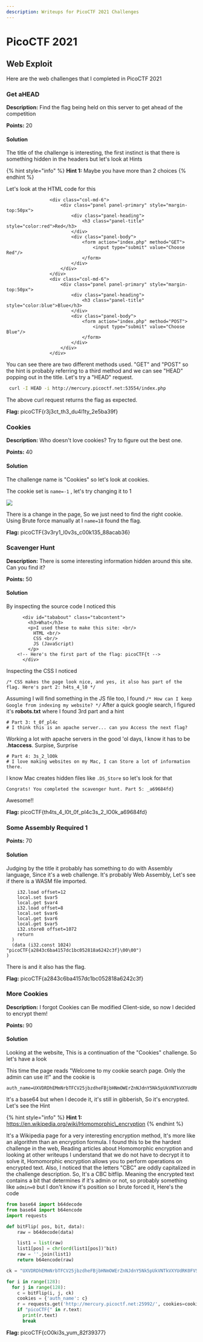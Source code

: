 ```yaml
---
description: Writeups for PicoCTF 2021 Challenges
---
```


# PicoCTF 2021

## Web Exploit

Here are the web challenges that I completed in PicoCTF 2021

### Get aHEAD <a id="getahead"></a>

**Description:** Find the flag being held on this server to get ahead of the competition

**Points:** 20

#### **Solution**

The title of the challenge is interesting, the first instinct is that there is something hidden in the headers but let's look at Hints

{% hint style="info" %}
**Hint 1:** Maybe you have more than 2 choices
{% endhint %}

Let's look at the HTML code for this

```markup
				<div class="col-md-6">
					<div class="panel panel-primary" style="margin-top:50px">
						<div class="panel-heading">
							<h3 class="panel-title" style="color:red">Red</h3>
						</div>
						<div class="panel-body">
							<form action="index.php" method="GET">
								<input type="submit" value="Choose Red"/>
							</form>
						</div>
					</div>
				</div>
				<div class="col-md-6">
					<div class="panel panel-primary" style="margin-top:50px">
						<div class="panel-heading">
							<h3 class="panel-title" style="color:blue">Blue</h3>
						</div>
						<div class="panel-body">
							<form action="index.php" method="POST">
								<input type="submit" value="Choose Blue"/>
							</form>
						</div>
					</div>
				</div>
```

You can see there are two different methods used. "GET" and "POST" so the hint is probably referring to a third method and we can see "HEAD" popping out in the title. Let's try a "HEAD" request.

```bash
 curl -I HEAD -i http://mercury.picoctf.net:53554/index.php
```

The above curl request returns the flag as expected.

**Flag:** picoCTF{r3j3ct\_th3\_du4l1ty\_2e5ba39f}

### Cookies

**Description:** Who doesn't love cookies? Try to figure out the best one.

**Points:** 40

#### **Solution**

The challenge name is "Cookies" so let's look at cookies.

The cookie set is `name=-1` , let's try changing it to 1

![](../.gitbook/assets/image.png)

There is a change in the page, So we just need to find the right cookie. Using Brute force manually at I `name=18` found the flag.

**Flag:** picoCTF{3v3ry1\_l0v3s\_c00k135\_88acab36}

### Scavenger Hunt

**Description:** There is some interesting information hidden around this site. Can you find it?

**Points:** 50

#### **Solution**

By inspecting the source code I noticed this

```markup
      <div id="tababout" class="tabcontent">
		<h3>What</h3>
		<p>I used these to make this site: <br/>
		  HTML <br/>
		  CSS <br/>
		  JS (JavaScript)
		</p>
	<!-- Here's the first part of the flag: picoCTF{t -->
      </div>
```

Inspecting the CSS I noticed 

```text
/* CSS makes the page look nice, and yes, it also has part of the flag. Here's part 2: h4ts_4_l0 */
```

Assuming I will find something in the JS file too, I found `/* How can I keep Google from indexing my website? */` After a quick google search, I figured it's **robots.txt** where I found 3rd part and a hint 

```text
# Part 3: t_0f_pl4c
# I think this is an apache server... can you Access the next flag?
```

Working a lot with apache servers in the good 'ol days, I know it has to be **.htaccess**. Surpise, Surprise

```text
# Part 4: 3s_2_lO0k
# I love making websites on my Mac, I can Store a lot of information there.
```

I know Mac creates hidden files like `.DS_Store` so let's look for that

```text
Congrats! You completed the scavenger hunt. Part 5: _a69684fd}
```

Awesome!!

**Flag:** picoCTF{th4ts\_4\_l0t\_0f\_pl4c3s\_2\_lO0k\_a69684fd}

### Some Assembly Required 1

**Points:** 70

#### **Solution**

Judging by the title it probably has something to do with Assembly language, Since it's a web challenge. It's probably Web Assembly, Let's see if there is a WASM file imported.

```text
    i32.load offset=12
    local.set $var5
    local.get $var4
    i32.load offset=8
    local.set $var6
    local.get $var6
    local.get $var5
    i32.store8 offset=1072
    return
  )
  (data (i32.const 1024) "picoCTF{a2843c6ba4157dc1bc052818a6242c3f}\00\00")
)
```

There is and it also has the flag.

**Flag:** picoCTF{a2843c6ba4157dc1bc052818a6242c3f}

### More Cookies

**Description:** I forgot Cookies can Be modified Client-side, so now I decided to encrypt them!

**Points:** 90

#### **Solution**

Looking at the website, This is a continuation of the "Cookies" challenge. So let's have a look

This time the page reads "Welcome to my cookie search page. Only the admin can use it!" and the cookie is

```text
auth_name=UXVDRDhEMmNrbTFCV25jbzdheFBjbHNmOWErZnNJdnY5Nk5pUkVNTkVXYUdRK0FVSk9tTGtRT3h1a0dWSDJrbmNHSUxsRTlNR2FZZFJaZ3RRb09EdngyUnd6L3FlbCtPSmZjbnJUVE5pWnVVUHNDQ1lJdFkzbTI4N29NWWxBRU4=
```

It's a base64 but when I decode it, it's still in gibberish, So it's encrypted. Let's see the Hint

{% hint style="info" %}
**Hint 1:** https://en.wikipedia.org/wiki/Homomorphic\_encryption
{% endhint %}

It's a Wikipedia page for a very interesting encryption method, It's more like an algorithm than an encryption formula. I found this to be the hardest challenge in the web,  Reading articles about Homomorphic encryption and looking at other writeups I understand that we do not have to decrypt it to solve it, Homomorphic encryption allows you to perform operations on encrypted text. Also, I noticed that the letters "CBC" are oddly capitalized in the challenge description. So, It's a CBC bitflip. Meaning the encrypted text contains a bit that determines if it's admin or not, so probably something like `admin=0` but I don't know it's position so I brute forced it, Here's the code

```python
from base64 import b64decode
from base64 import b64encode
import requests

def bitFlip( pos, bit, data):
    raw = b64decode(data)

    list1 = list(raw)
    list1[pos] = chr(ord(list1[pos])^bit)
    raw = ''.join(list1)
    return b64encode(raw)

ck = "UXVDRDhEMmNrbTFCV25jbzdheFBjbHNmOWErZnNJdnY5Nk5pUkVNTkVXYUdRK0FVSk9tTGtRT3h1a0dWSDJrbmNHSUxsRTlNR2FZZFJaZ3RRb09EdngyUnd6L3FlbCtPSmZjbnJUVE5pWnVVUHNDQ1lJdFkzbTI4N29NWWxBRU4="

for i in range(128):
  for j in range(128):
    c = bitFlip(i, j, ck)
    cookies = {'auth_name': c}
    r = requests.get('http://mercury.picoctf.net:25992/', cookies=cookies)
    if "picoCTF{" in r.text:
      print(r.text)
      break
```

**Flag:**  picoCTF{cO0ki3s\_yum\_82f39377}





